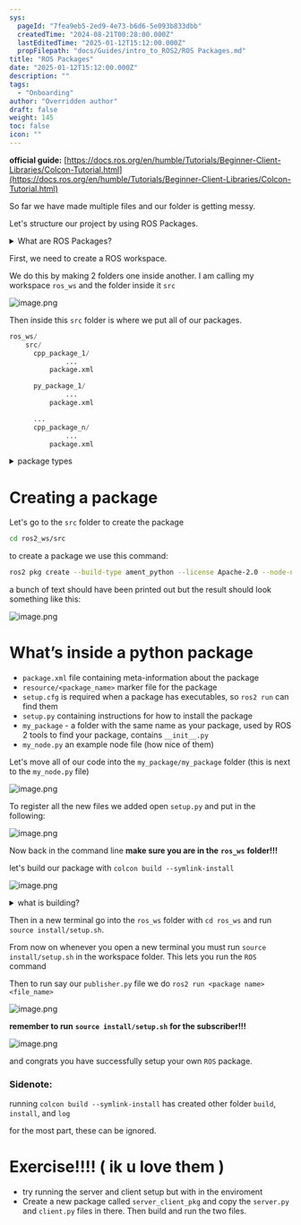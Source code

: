 ```yaml
---
sys:
  pageId: "7fea9eb5-2ed9-4e73-b6d6-5e093b833dbb"
  createdTime: "2024-08-21T00:28:00.000Z"
  lastEditedTime: "2025-01-12T15:12:00.000Z"
  propFilepath: "docs/Guides/intro_to_ROS2/ROS Packages.md"
title: "ROS Packages"
date: "2025-01-12T15:12:00.000Z"
description: ""
tags:
  - "Onboarding"
author: "Overridden author"
draft: false
weight: 145
toc: false
icon: ""
---
```


**official guide:** [https://docs.ros.org/en/humble/Tutorials/Beginner-Client-Libraries/Colcon-Tutorial.html](https://docs.ros.org/en/humble/Tutorials/Beginner-Client-Libraries/Colcon-Tutorial.html)

So far we have made multiple files and our folder is getting messy.

Let's structure our project by using ROS Packages.

<details>

<summary>What are ROS Packages?</summary>

ROS Packages are, as the name implies, packages of code that are highly sharable between ROS developers.

They consist of a folder, `package.xml` file, and source code

```python
      cpp_package_1/
		      ... imagine much code files here ..
          package.xml
```

</details>

First, we need to create a ROS workspace.

We do this by making 2 folders one inside another. I am calling my workspace `ros_ws` and the folder inside it `src`

![image.png](https://prod-files-secure.s3.us-west-2.amazonaws.com/d518164a-d88e-44d1-a4ee-3adb3bd8bce0/70706947-fd18-4537-a67b-e12946812d31/image.png?X-Amz-Algorithm=AWS4-HMAC-SHA256&X-Amz-Content-Sha256=UNSIGNED-PAYLOAD&X-Amz-Credential=ASIAZI2LB466XNCXVQRJ%2F20250319%2Fus-west-2%2Fs3%2Faws4_request&X-Amz-Date=20250319T181150Z&X-Amz-Expires=3600&X-Amz-Security-Token=IQoJb3JpZ2luX2VjEB8aCXVzLXdlc3QtMiJHMEUCIBa4mibtOrmooYkDPWdejAd7nkvV%2F1FzHkNwE2vG5d3%2FAiEAn0L%2BpCr%2FlMU5Paw0bORHz%2FB1%2FUVutmzlzsczo4nm%2FzAq%2FwMIeBAAGgw2Mzc0MjMxODM4MDUiDNmWPtV%2FfI7ZcORApircAzu8BUUhE4Q2oetNO3VMloCYJ1xUzoDQ7l4VTMCk6YBPvvz1sEzYIJpecwsXHRdMhOvzZ437uMwUj6Hoe1ERCmhIWFF8wHAPMfgJJ7cqgSbERK4ei0SpJe%2B6lyI8FAqZz8c6p5zJ%2Fl%2FidJfCXBOu24IA1SDcR53zQpumAjestjOnCOnBgT5lBJMJkOO8bP3uOQKTQQ3rfz6Jet6UA0wRN3VzVpkB3obKfvsdHU8PYqrwhrAPOkNSalqqlPOu9Hz42lckLxYpx1XG1wwXtZGdTyA%2B2KttXO91lTgeDGRRov660ISFfhlrNJr%2BXwrTQmZupk2buavRyJxVoxhcjb29lyYuNAevnTMTdQ%2Fgn4VZQORd5En3dWPABPHp0gNjc9f7u1k9rj3PMzKTN7baogLdVWXgC0v66oi1sI8ZrwGEaSe4Zc0UFX7vYLOUWV8Sx%2FVHYuhozMkVZlWsD9S1iigXHv8yOm6hBVA6pWusT750ZlSnYTVP52ttllpCevmg%2Bb5MRQEzcaPufXbpH6RlVDerGjzmBPdeUk%2F%2FmaDx5lxMLMdlSbToYfJZ0dx8x%2FTdrjLoMUX4tYUULx%2B0VDiKkgveWxsY4doohdYmkMFb0pCFqLkX5VRW3%2FQ5DpKeXW%2BfMI28674GOqUBB2BLGgstgr7uTcGNVEX2BN%2BjvRW4CvG8TyX4ZAetwDkelfXt3rxH3mVQv9WBknezqJxJ7cIg41OfjQyCci01u9J8mlh0F6%2Fuc9Y6KPHb8j0pchCkpZ0daZhsXz3Us%2Br853aDjYPT%2BpGigQMtx8Dyc3mu5C9%2FXu8KSQzJZzg9COu7aUtW9s53DPacA9j14Mb7B593t5yWHgxmHr%2F5NoZBpin%2F8N%2Fh&X-Amz-Signature=c9a3741c873ce0c9d2a2bd52e20e09db60d6fbd62ad2eed498e5214810c44c68&X-Amz-SignedHeaders=host&x-id=GetObject)

Then inside this `src` folder is where we put all of our packages.

```python
ros_ws/
    src/
      cpp_package_1/
		      ...
          package.xml

      py_package_1/
		      ...
          package.xml

      ...
      cpp_package_n/
		      ...
          package.xml

```

<details>

<summary>package types</summary>

packages can be either `C++` or python.

the intern file structure is different for each but for this guide we will stick to creating python packages

</details>

# Creating a package

Let's go to the `src` folder to create the package

```bash
cd ros2_ws/src
```

to create a package we use this command:

```bash
ros2 pkg create --build-type ament_python --license Apache-2.0 --node-name my_node my_package
```

a bunch of text should have been printed out but the result should look something like this:

![image.png](https://prod-files-secure.s3.us-west-2.amazonaws.com/d518164a-d88e-44d1-a4ee-3adb3bd8bce0/e6cf1e3f-8512-4a3e-b131-079f800bf3e8/image.png?X-Amz-Algorithm=AWS4-HMAC-SHA256&X-Amz-Content-Sha256=UNSIGNED-PAYLOAD&X-Amz-Credential=ASIAZI2LB466XNCXVQRJ%2F20250319%2Fus-west-2%2Fs3%2Faws4_request&X-Amz-Date=20250319T181150Z&X-Amz-Expires=3600&X-Amz-Security-Token=IQoJb3JpZ2luX2VjEB8aCXVzLXdlc3QtMiJHMEUCIBa4mibtOrmooYkDPWdejAd7nkvV%2F1FzHkNwE2vG5d3%2FAiEAn0L%2BpCr%2FlMU5Paw0bORHz%2FB1%2FUVutmzlzsczo4nm%2FzAq%2FwMIeBAAGgw2Mzc0MjMxODM4MDUiDNmWPtV%2FfI7ZcORApircAzu8BUUhE4Q2oetNO3VMloCYJ1xUzoDQ7l4VTMCk6YBPvvz1sEzYIJpecwsXHRdMhOvzZ437uMwUj6Hoe1ERCmhIWFF8wHAPMfgJJ7cqgSbERK4ei0SpJe%2B6lyI8FAqZz8c6p5zJ%2Fl%2FidJfCXBOu24IA1SDcR53zQpumAjestjOnCOnBgT5lBJMJkOO8bP3uOQKTQQ3rfz6Jet6UA0wRN3VzVpkB3obKfvsdHU8PYqrwhrAPOkNSalqqlPOu9Hz42lckLxYpx1XG1wwXtZGdTyA%2B2KttXO91lTgeDGRRov660ISFfhlrNJr%2BXwrTQmZupk2buavRyJxVoxhcjb29lyYuNAevnTMTdQ%2Fgn4VZQORd5En3dWPABPHp0gNjc9f7u1k9rj3PMzKTN7baogLdVWXgC0v66oi1sI8ZrwGEaSe4Zc0UFX7vYLOUWV8Sx%2FVHYuhozMkVZlWsD9S1iigXHv8yOm6hBVA6pWusT750ZlSnYTVP52ttllpCevmg%2Bb5MRQEzcaPufXbpH6RlVDerGjzmBPdeUk%2F%2FmaDx5lxMLMdlSbToYfJZ0dx8x%2FTdrjLoMUX4tYUULx%2B0VDiKkgveWxsY4doohdYmkMFb0pCFqLkX5VRW3%2FQ5DpKeXW%2BfMI28674GOqUBB2BLGgstgr7uTcGNVEX2BN%2BjvRW4CvG8TyX4ZAetwDkelfXt3rxH3mVQv9WBknezqJxJ7cIg41OfjQyCci01u9J8mlh0F6%2Fuc9Y6KPHb8j0pchCkpZ0daZhsXz3Us%2Br853aDjYPT%2BpGigQMtx8Dyc3mu5C9%2FXu8KSQzJZzg9COu7aUtW9s53DPacA9j14Mb7B593t5yWHgxmHr%2F5NoZBpin%2F8N%2Fh&X-Amz-Signature=11af688219df23757e1b3fc55f279a24c6624f43891e31bdc8163c6b7d361d36&X-Amz-SignedHeaders=host&x-id=GetObject)

# What’s inside a python package

- `package.xml` file containing meta-information about the package
- `resource/<package_name>` marker file for the package
- `setup.cfg` is required when a package has executables, so `ros2 run` can find them
- `setup.py` containing instructions for how to install the package
- `my_package` - a folder with the same name as your package, used by ROS 2 tools to find your package, contains `__init__.py`
- `my_node.py` an example node file (how nice of them)

Let's move all of our code into the `my_package/my_package` folder (this is next to the `my_node.py` file)

![image.png](https://prod-files-secure.s3.us-west-2.amazonaws.com/d518164a-d88e-44d1-a4ee-3adb3bd8bce0/9ce58f11-0da9-4d3e-b86d-506a9685d378/image.png?X-Amz-Algorithm=AWS4-HMAC-SHA256&X-Amz-Content-Sha256=UNSIGNED-PAYLOAD&X-Amz-Credential=ASIAZI2LB466XNCXVQRJ%2F20250319%2Fus-west-2%2Fs3%2Faws4_request&X-Amz-Date=20250319T181150Z&X-Amz-Expires=3600&X-Amz-Security-Token=IQoJb3JpZ2luX2VjEB8aCXVzLXdlc3QtMiJHMEUCIBa4mibtOrmooYkDPWdejAd7nkvV%2F1FzHkNwE2vG5d3%2FAiEAn0L%2BpCr%2FlMU5Paw0bORHz%2FB1%2FUVutmzlzsczo4nm%2FzAq%2FwMIeBAAGgw2Mzc0MjMxODM4MDUiDNmWPtV%2FfI7ZcORApircAzu8BUUhE4Q2oetNO3VMloCYJ1xUzoDQ7l4VTMCk6YBPvvz1sEzYIJpecwsXHRdMhOvzZ437uMwUj6Hoe1ERCmhIWFF8wHAPMfgJJ7cqgSbERK4ei0SpJe%2B6lyI8FAqZz8c6p5zJ%2Fl%2FidJfCXBOu24IA1SDcR53zQpumAjestjOnCOnBgT5lBJMJkOO8bP3uOQKTQQ3rfz6Jet6UA0wRN3VzVpkB3obKfvsdHU8PYqrwhrAPOkNSalqqlPOu9Hz42lckLxYpx1XG1wwXtZGdTyA%2B2KttXO91lTgeDGRRov660ISFfhlrNJr%2BXwrTQmZupk2buavRyJxVoxhcjb29lyYuNAevnTMTdQ%2Fgn4VZQORd5En3dWPABPHp0gNjc9f7u1k9rj3PMzKTN7baogLdVWXgC0v66oi1sI8ZrwGEaSe4Zc0UFX7vYLOUWV8Sx%2FVHYuhozMkVZlWsD9S1iigXHv8yOm6hBVA6pWusT750ZlSnYTVP52ttllpCevmg%2Bb5MRQEzcaPufXbpH6RlVDerGjzmBPdeUk%2F%2FmaDx5lxMLMdlSbToYfJZ0dx8x%2FTdrjLoMUX4tYUULx%2B0VDiKkgveWxsY4doohdYmkMFb0pCFqLkX5VRW3%2FQ5DpKeXW%2BfMI28674GOqUBB2BLGgstgr7uTcGNVEX2BN%2BjvRW4CvG8TyX4ZAetwDkelfXt3rxH3mVQv9WBknezqJxJ7cIg41OfjQyCci01u9J8mlh0F6%2Fuc9Y6KPHb8j0pchCkpZ0daZhsXz3Us%2Br853aDjYPT%2BpGigQMtx8Dyc3mu5C9%2FXu8KSQzJZzg9COu7aUtW9s53DPacA9j14Mb7B593t5yWHgxmHr%2F5NoZBpin%2F8N%2Fh&X-Amz-Signature=47f1f4c67aa9fd8e1c2b7b98f05876a6db442f332d5e510e4846b0b81a723d87&X-Amz-SignedHeaders=host&x-id=GetObject)

To register all the new files we added open `setup.py` and put in the following:

![image.png](https://prod-files-secure.s3.us-west-2.amazonaws.com/d518164a-d88e-44d1-a4ee-3adb3bd8bce0/1cd7c262-4cae-4496-9d75-c178537d24a2/image.png?X-Amz-Algorithm=AWS4-HMAC-SHA256&X-Amz-Content-Sha256=UNSIGNED-PAYLOAD&X-Amz-Credential=ASIAZI2LB466XNCXVQRJ%2F20250319%2Fus-west-2%2Fs3%2Faws4_request&X-Amz-Date=20250319T181150Z&X-Amz-Expires=3600&X-Amz-Security-Token=IQoJb3JpZ2luX2VjEB8aCXVzLXdlc3QtMiJHMEUCIBa4mibtOrmooYkDPWdejAd7nkvV%2F1FzHkNwE2vG5d3%2FAiEAn0L%2BpCr%2FlMU5Paw0bORHz%2FB1%2FUVutmzlzsczo4nm%2FzAq%2FwMIeBAAGgw2Mzc0MjMxODM4MDUiDNmWPtV%2FfI7ZcORApircAzu8BUUhE4Q2oetNO3VMloCYJ1xUzoDQ7l4VTMCk6YBPvvz1sEzYIJpecwsXHRdMhOvzZ437uMwUj6Hoe1ERCmhIWFF8wHAPMfgJJ7cqgSbERK4ei0SpJe%2B6lyI8FAqZz8c6p5zJ%2Fl%2FidJfCXBOu24IA1SDcR53zQpumAjestjOnCOnBgT5lBJMJkOO8bP3uOQKTQQ3rfz6Jet6UA0wRN3VzVpkB3obKfvsdHU8PYqrwhrAPOkNSalqqlPOu9Hz42lckLxYpx1XG1wwXtZGdTyA%2B2KttXO91lTgeDGRRov660ISFfhlrNJr%2BXwrTQmZupk2buavRyJxVoxhcjb29lyYuNAevnTMTdQ%2Fgn4VZQORd5En3dWPABPHp0gNjc9f7u1k9rj3PMzKTN7baogLdVWXgC0v66oi1sI8ZrwGEaSe4Zc0UFX7vYLOUWV8Sx%2FVHYuhozMkVZlWsD9S1iigXHv8yOm6hBVA6pWusT750ZlSnYTVP52ttllpCevmg%2Bb5MRQEzcaPufXbpH6RlVDerGjzmBPdeUk%2F%2FmaDx5lxMLMdlSbToYfJZ0dx8x%2FTdrjLoMUX4tYUULx%2B0VDiKkgveWxsY4doohdYmkMFb0pCFqLkX5VRW3%2FQ5DpKeXW%2BfMI28674GOqUBB2BLGgstgr7uTcGNVEX2BN%2BjvRW4CvG8TyX4ZAetwDkelfXt3rxH3mVQv9WBknezqJxJ7cIg41OfjQyCci01u9J8mlh0F6%2Fuc9Y6KPHb8j0pchCkpZ0daZhsXz3Us%2Br853aDjYPT%2BpGigQMtx8Dyc3mu5C9%2FXu8KSQzJZzg9COu7aUtW9s53DPacA9j14Mb7B593t5yWHgxmHr%2F5NoZBpin%2F8N%2Fh&X-Amz-Signature=71e9c182bd0636af912d2cb1531ad338bb5777be1f16f1cc970fd52a3e0458cc&X-Amz-SignedHeaders=host&x-id=GetObject)

Now back in the command line **make sure you are in the** **`ros_ws`** **folder!!!**

let's build our package with `colcon build --symlink-install`

![image.png](https://prod-files-secure.s3.us-west-2.amazonaws.com/d518164a-d88e-44d1-a4ee-3adb3bd8bce0/2f2a0d27-b173-48fd-b189-5f5c0ce65619/image.png?X-Amz-Algorithm=AWS4-HMAC-SHA256&X-Amz-Content-Sha256=UNSIGNED-PAYLOAD&X-Amz-Credential=ASIAZI2LB466XNCXVQRJ%2F20250319%2Fus-west-2%2Fs3%2Faws4_request&X-Amz-Date=20250319T181150Z&X-Amz-Expires=3600&X-Amz-Security-Token=IQoJb3JpZ2luX2VjEB8aCXVzLXdlc3QtMiJHMEUCIBa4mibtOrmooYkDPWdejAd7nkvV%2F1FzHkNwE2vG5d3%2FAiEAn0L%2BpCr%2FlMU5Paw0bORHz%2FB1%2FUVutmzlzsczo4nm%2FzAq%2FwMIeBAAGgw2Mzc0MjMxODM4MDUiDNmWPtV%2FfI7ZcORApircAzu8BUUhE4Q2oetNO3VMloCYJ1xUzoDQ7l4VTMCk6YBPvvz1sEzYIJpecwsXHRdMhOvzZ437uMwUj6Hoe1ERCmhIWFF8wHAPMfgJJ7cqgSbERK4ei0SpJe%2B6lyI8FAqZz8c6p5zJ%2Fl%2FidJfCXBOu24IA1SDcR53zQpumAjestjOnCOnBgT5lBJMJkOO8bP3uOQKTQQ3rfz6Jet6UA0wRN3VzVpkB3obKfvsdHU8PYqrwhrAPOkNSalqqlPOu9Hz42lckLxYpx1XG1wwXtZGdTyA%2B2KttXO91lTgeDGRRov660ISFfhlrNJr%2BXwrTQmZupk2buavRyJxVoxhcjb29lyYuNAevnTMTdQ%2Fgn4VZQORd5En3dWPABPHp0gNjc9f7u1k9rj3PMzKTN7baogLdVWXgC0v66oi1sI8ZrwGEaSe4Zc0UFX7vYLOUWV8Sx%2FVHYuhozMkVZlWsD9S1iigXHv8yOm6hBVA6pWusT750ZlSnYTVP52ttllpCevmg%2Bb5MRQEzcaPufXbpH6RlVDerGjzmBPdeUk%2F%2FmaDx5lxMLMdlSbToYfJZ0dx8x%2FTdrjLoMUX4tYUULx%2B0VDiKkgveWxsY4doohdYmkMFb0pCFqLkX5VRW3%2FQ5DpKeXW%2BfMI28674GOqUBB2BLGgstgr7uTcGNVEX2BN%2BjvRW4CvG8TyX4ZAetwDkelfXt3rxH3mVQv9WBknezqJxJ7cIg41OfjQyCci01u9J8mlh0F6%2Fuc9Y6KPHb8j0pchCkpZ0daZhsXz3Us%2Br853aDjYPT%2BpGigQMtx8Dyc3mu5C9%2FXu8KSQzJZzg9COu7aUtW9s53DPacA9j14Mb7B593t5yWHgxmHr%2F5NoZBpin%2F8N%2Fh&X-Amz-Signature=67c914175ee9bae3342eba98001b59d076e76887861a2f8cac1e7086e21c1caa&X-Amz-SignedHeaders=host&x-id=GetObject)

<details>

<summary>what is building?</summary>

if you are a CS major at Rose-Hulman you will learn the answer to this in CSSE132

but TLDR; is it combines all the code files into one program that can be run easily 

</details>

Then in a new terminal go into the `ros_ws` folder with `cd ros_ws` and run `source install/setup.sh`. 

From now on whenever you open a new terminal you must run `source install/setup.sh` in the workspace folder. This lets you run the `ROS` command

Then to run say our `publisher.py` file we do `ros2 run <package name> <file_name>`

![image.png](https://prod-files-secure.s3.us-west-2.amazonaws.com/d518164a-d88e-44d1-a4ee-3adb3bd8bce0/4f4b1219-3a44-4632-aa0a-ce3471699f59/image.png?X-Amz-Algorithm=AWS4-HMAC-SHA256&X-Amz-Content-Sha256=UNSIGNED-PAYLOAD&X-Amz-Credential=ASIAZI2LB466XNCXVQRJ%2F20250319%2Fus-west-2%2Fs3%2Faws4_request&X-Amz-Date=20250319T181150Z&X-Amz-Expires=3600&X-Amz-Security-Token=IQoJb3JpZ2luX2VjEB8aCXVzLXdlc3QtMiJHMEUCIBa4mibtOrmooYkDPWdejAd7nkvV%2F1FzHkNwE2vG5d3%2FAiEAn0L%2BpCr%2FlMU5Paw0bORHz%2FB1%2FUVutmzlzsczo4nm%2FzAq%2FwMIeBAAGgw2Mzc0MjMxODM4MDUiDNmWPtV%2FfI7ZcORApircAzu8BUUhE4Q2oetNO3VMloCYJ1xUzoDQ7l4VTMCk6YBPvvz1sEzYIJpecwsXHRdMhOvzZ437uMwUj6Hoe1ERCmhIWFF8wHAPMfgJJ7cqgSbERK4ei0SpJe%2B6lyI8FAqZz8c6p5zJ%2Fl%2FidJfCXBOu24IA1SDcR53zQpumAjestjOnCOnBgT5lBJMJkOO8bP3uOQKTQQ3rfz6Jet6UA0wRN3VzVpkB3obKfvsdHU8PYqrwhrAPOkNSalqqlPOu9Hz42lckLxYpx1XG1wwXtZGdTyA%2B2KttXO91lTgeDGRRov660ISFfhlrNJr%2BXwrTQmZupk2buavRyJxVoxhcjb29lyYuNAevnTMTdQ%2Fgn4VZQORd5En3dWPABPHp0gNjc9f7u1k9rj3PMzKTN7baogLdVWXgC0v66oi1sI8ZrwGEaSe4Zc0UFX7vYLOUWV8Sx%2FVHYuhozMkVZlWsD9S1iigXHv8yOm6hBVA6pWusT750ZlSnYTVP52ttllpCevmg%2Bb5MRQEzcaPufXbpH6RlVDerGjzmBPdeUk%2F%2FmaDx5lxMLMdlSbToYfJZ0dx8x%2FTdrjLoMUX4tYUULx%2B0VDiKkgveWxsY4doohdYmkMFb0pCFqLkX5VRW3%2FQ5DpKeXW%2BfMI28674GOqUBB2BLGgstgr7uTcGNVEX2BN%2BjvRW4CvG8TyX4ZAetwDkelfXt3rxH3mVQv9WBknezqJxJ7cIg41OfjQyCci01u9J8mlh0F6%2Fuc9Y6KPHb8j0pchCkpZ0daZhsXz3Us%2Br853aDjYPT%2BpGigQMtx8Dyc3mu5C9%2FXu8KSQzJZzg9COu7aUtW9s53DPacA9j14Mb7B593t5yWHgxmHr%2F5NoZBpin%2F8N%2Fh&X-Amz-Signature=86e5bcab051bd14a19324298bd72f7c821a02ac335530602d1c180f24a7cd578&X-Amz-SignedHeaders=host&x-id=GetObject)

**remember to run** **`source install/setup.sh`** **for the subscriber!!!**

![image.png](https://prod-files-secure.s3.us-west-2.amazonaws.com/d518164a-d88e-44d1-a4ee-3adb3bd8bce0/02121119-dad4-49ec-8356-c956108b4243/image.png?X-Amz-Algorithm=AWS4-HMAC-SHA256&X-Amz-Content-Sha256=UNSIGNED-PAYLOAD&X-Amz-Credential=ASIAZI2LB466XNCXVQRJ%2F20250319%2Fus-west-2%2Fs3%2Faws4_request&X-Amz-Date=20250319T181150Z&X-Amz-Expires=3600&X-Amz-Security-Token=IQoJb3JpZ2luX2VjEB8aCXVzLXdlc3QtMiJHMEUCIBa4mibtOrmooYkDPWdejAd7nkvV%2F1FzHkNwE2vG5d3%2FAiEAn0L%2BpCr%2FlMU5Paw0bORHz%2FB1%2FUVutmzlzsczo4nm%2FzAq%2FwMIeBAAGgw2Mzc0MjMxODM4MDUiDNmWPtV%2FfI7ZcORApircAzu8BUUhE4Q2oetNO3VMloCYJ1xUzoDQ7l4VTMCk6YBPvvz1sEzYIJpecwsXHRdMhOvzZ437uMwUj6Hoe1ERCmhIWFF8wHAPMfgJJ7cqgSbERK4ei0SpJe%2B6lyI8FAqZz8c6p5zJ%2Fl%2FidJfCXBOu24IA1SDcR53zQpumAjestjOnCOnBgT5lBJMJkOO8bP3uOQKTQQ3rfz6Jet6UA0wRN3VzVpkB3obKfvsdHU8PYqrwhrAPOkNSalqqlPOu9Hz42lckLxYpx1XG1wwXtZGdTyA%2B2KttXO91lTgeDGRRov660ISFfhlrNJr%2BXwrTQmZupk2buavRyJxVoxhcjb29lyYuNAevnTMTdQ%2Fgn4VZQORd5En3dWPABPHp0gNjc9f7u1k9rj3PMzKTN7baogLdVWXgC0v66oi1sI8ZrwGEaSe4Zc0UFX7vYLOUWV8Sx%2FVHYuhozMkVZlWsD9S1iigXHv8yOm6hBVA6pWusT750ZlSnYTVP52ttllpCevmg%2Bb5MRQEzcaPufXbpH6RlVDerGjzmBPdeUk%2F%2FmaDx5lxMLMdlSbToYfJZ0dx8x%2FTdrjLoMUX4tYUULx%2B0VDiKkgveWxsY4doohdYmkMFb0pCFqLkX5VRW3%2FQ5DpKeXW%2BfMI28674GOqUBB2BLGgstgr7uTcGNVEX2BN%2BjvRW4CvG8TyX4ZAetwDkelfXt3rxH3mVQv9WBknezqJxJ7cIg41OfjQyCci01u9J8mlh0F6%2Fuc9Y6KPHb8j0pchCkpZ0daZhsXz3Us%2Br853aDjYPT%2BpGigQMtx8Dyc3mu5C9%2FXu8KSQzJZzg9COu7aUtW9s53DPacA9j14Mb7B593t5yWHgxmHr%2F5NoZBpin%2F8N%2Fh&X-Amz-Signature=4d0efcfe943cbbb97dcb90976b27b329c37c16d03f1303e4703604edaa262282&X-Amz-SignedHeaders=host&x-id=GetObject)

and congrats you have successfully setup your own `ROS` package.

### Sidenote:

running `colcon build --symlink-install` has created other folder `build`, `install`, and `log`

for the most part, these can be ignored.

# Exercise!!!! ( ik u love them )

- try running the server and client setup but with in the enviroment
- Create a new package called `server_client_pkg` and copy the `server.py` and `client.py` files in there. Then build and run the two files.

